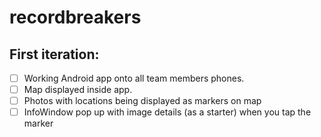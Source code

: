 recordbreakers
==============

First iteration:
----------------

- [ ] Working Android app onto all team members phones.
- [ ] Map displayed inside app.
- [ ] Photos with locations being displayed as markers on map
- [ ] InfoWindow pop up with image details (as a starter) when you tap the marker
